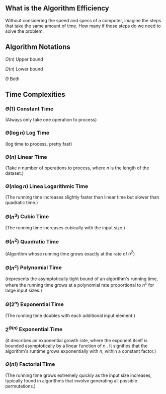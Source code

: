 
## What is the Algorithm Efficiency


Without considering the speed and specs of a computer, imagine the steps that take the same amount of time. How many if those steps do we need to solve the problem.


## Algorithm Notations

$O(n)$ Upper bound

$\Omega(n)$ Lower bound

$\Theta$ Both

## Time Complexities

### $\Theta(1)$ Constant Time 
(Always only take one operation to process)

### $\Theta(\log n)$ Log Time
(log time to process, pretty fast)

### $\Theta(n)$ Linear Time 
(Take $n$ number of operations to process, where $n$ is the length of the dataset.)

### $\Theta(n \log n)$ Linea Logarithmic Time
(The running time increases slightly faster than linear time but slower than quadratic time.)

### $\Theta(n^3)$ Cubic Time 
(The running time increases cubically with the input size.)

### $\Theta(n^2)$ **Quadratic Time** 
(Algorithm whose running time grows exactly at the rate of $n^2$)

### $\Theta(n^c)$ Polynomial Time 
(represents the asymptotically tight bound of an algorithm's running time, where the running time grows at a polynomial rate proportional to $n^c$  for large input sizes.)

### $\Theta(2^n)$ Exponential Time
(The running time doubles with each additional input element.)

### $2^{\Theta(n)}$ Exponential Time
(it describes an exponential growth rate, where the exponent itself is bounded asymptotically by a linear function of $n$ . It signifies that the algorithm's runtime grows exponentially with $n$, within a constant factor.)

### $\Theta(n!)$ Factorial Time 
(The running time grows extremely quickly as the input size increases, typically found in algorithms that involve generating all possible permutations.)



